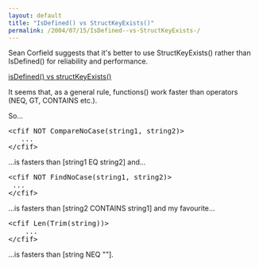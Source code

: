 ```yaml
---
layout: default
title: "IsDefined() vs StructKeyExists()"
permalink: /2004/07/15/IsDefined--vs-StructKeyExists-/
---
```


<P>Sean Corfield&nbsp;suggests that it's better to use StructKeyExists() rather than IsDefined() for reliability and performance.</P>
<P><A class="" href="http://www.corfield.org/blog/past/2004_07.html#000510" target=_blank>isDefined() vs structKeyExists()</A></P>
<P>It seems that, as a general rule, functions() work faster than operators (NEQ, GT, CONTAINS etc.).</P>
<P>So...</P><PRE>&lt;cfif NOT CompareNoCase(string1, string2)&gt;<BR>	...<BR>&lt;/cfif&gt;</PRE>
<P>...is fasters than [string1 EQ string2] and...</P><PRE>&lt;cfif NOT FindNoCase(string1, string2)&gt;<BR>	...<BR>&lt;/cfif&gt;</PRE>
<P>...is fasters than [string2&nbsp;CONTAINS string1] and my favourite...</P><PRE>&lt;cfif Len(Trim(string))&gt;<BR>	...<BR>&lt;/cfif&gt;</PRE>
<P>...is fasters than [string&nbsp;NEQ ""].</P>